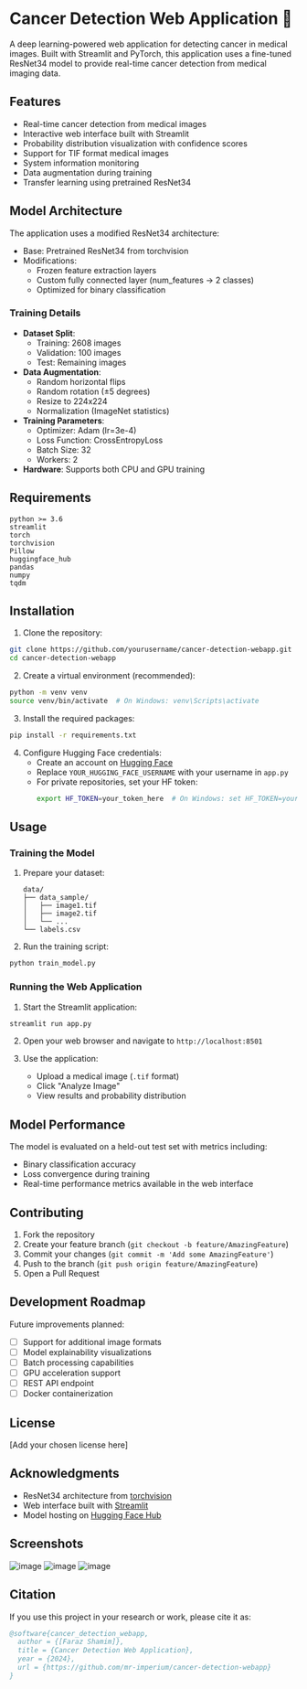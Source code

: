 # Cancer Detection Web Application 🔬

A deep learning-powered web application for detecting cancer in medical images. Built with Streamlit and PyTorch, this application uses a fine-tuned ResNet34 model to provide real-time cancer detection from medical imaging data.

## Features

- Real-time cancer detection from medical images
- Interactive web interface built with Streamlit
- Probability distribution visualization with confidence scores
- Support for TIF format medical images
- System information monitoring
- Data augmentation during training
- Transfer learning using pretrained ResNet34

## Model Architecture

The application uses a modified ResNet34 architecture:
- Base: Pretrained ResNet34 from torchvision
- Modifications:
  - Frozen feature extraction layers
  - Custom fully connected layer (num_features → 2 classes)
  - Optimized for binary classification

### Training Details

- **Dataset Split**:
  - Training: 2608 images
  - Validation: 100 images
  - Test: Remaining images
- **Data Augmentation**:
  - Random horizontal flips
  - Random rotation (±5 degrees)
  - Resize to 224x224
  - Normalization (ImageNet statistics)
- **Training Parameters**:
  - Optimizer: Adam (lr=3e-4)
  - Loss Function: CrossEntropyLoss
  - Batch Size: 32
  - Workers: 2
- **Hardware**: Supports both CPU and GPU training

## Requirements

```
python >= 3.6
streamlit
torch
torchvision
Pillow
huggingface_hub
pandas
numpy
tqdm
```

## Installation

1. Clone the repository:
```bash
git clone https://github.com/yourusername/cancer-detection-webapp.git
cd cancer-detection-webapp
```

2. Create a virtual environment (recommended):
```bash
python -m venv venv
source venv/bin/activate  # On Windows: venv\Scripts\activate
```

3. Install the required packages:
```bash
pip install -r requirements.txt
```

4. Configure Hugging Face credentials:
   - Create an account on [Hugging Face](https://huggingface.co)
   - Replace `YOUR_HUGGING_FACE_USERNAME` with your username in `app.py`
   - For private repositories, set your HF token:
     ```bash
     export HF_TOKEN=your_token_here  # On Windows: set HF_TOKEN=your_token_here
     ```

## Usage

### Training the Model

1. Prepare your dataset:
   ```
   data/
   ├── data_sample/
   │   ├── image1.tif
   │   ├── image2.tif
   │   └── ...
   └── labels.csv
   ```

2. Run the training script:
```bash
python train_model.py
```

### Running the Web Application

1. Start the Streamlit application:
```bash
streamlit run app.py
```

2. Open your web browser and navigate to `http://localhost:8501`

3. Use the application:
   - Upload a medical image (`.tif` format)
   - Click "Analyze Image"
   - View results and probability distribution

## Model Performance

The model is evaluated on a held-out test set with metrics including:
- Binary classification accuracy
- Loss convergence during training
- Real-time performance metrics available in the web interface

## Contributing

1. Fork the repository
2. Create your feature branch (`git checkout -b feature/AmazingFeature`)
3. Commit your changes (`git commit -m 'Add some AmazingFeature'`)
4. Push to the branch (`git push origin feature/AmazingFeature`)
5. Open a Pull Request

## Development Roadmap

Future improvements planned:
- [ ] Support for additional image formats
- [ ] Model explainability visualizations
- [ ] Batch processing capabilities
- [ ] GPU acceleration support
- [ ] REST API endpoint
- [ ] Docker containerization

## License

[Add your chosen license here]

## Acknowledgments

- ResNet34 architecture from [torchvision](https://pytorch.org/vision/)
- Web interface built with [Streamlit](https://streamlit.io/)
- Model hosting on [Hugging Face Hub](https://huggingface.co/)

## Screenshots
![image](https://github.com/user-attachments/assets/961b0640-776d-4c82-9789-00375e1e3067)
![image](https://github.com/user-attachments/assets/285576b8-d3df-4f0c-891e-366c641a796a)
![image](https://github.com/user-attachments/assets/9877245c-1117-4239-a82d-bd94b314dd72)


## Citation

If you use this project in your research or work, please cite it as:

```bibtex
@software{cancer_detection_webapp,
  author = {[Faraz Shamim]},
  title = {Cancer Detection Web Application},
  year = {2024},
  url = {https://github.com/mr-imperium/cancer-detection-webapp}
}
```
